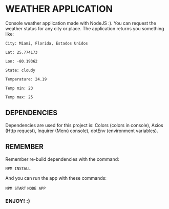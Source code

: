 # WEATHER APPLICATION

Console weather application made with NodeJS :). You can request the weather status for any city or place. The application returns you something like:

`City: Miami, Florida, Estados Unidos`

`Lat: 25.774173`

`Lon: -80.19362`

`State: cloudy`

`Temperature: 24.19`

`Temp min: 23`

`Temp max: 25`

## DEPENDENCIES

Dependencies are used for this project is: Colors (colors in console), Axios (Http request), Inquirer (Menú console), dotEnv (environment variables).

## REMEMBER

Remember re-build dependencies with the command:

`NPM INSTALL`

And you can run the app with these commands:

`NPM START`
`NODE APP`

### ENJOY! :)
